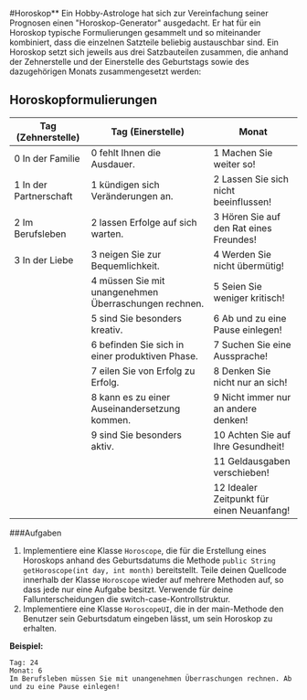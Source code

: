 #Horoskop**
Ein Hobby-Astrologe hat sich zur Vereinfachung seiner Prognosen einen "Horoskop-Generator" ausgedacht. Er hat für ein
Horoskop typische Formulierungen gesammelt und so miteinander kombiniert, dass die einzelnen Satzteile beliebig
austauschbar sind. Ein Horoskop setzt sich jeweils aus drei Satzbauteilen zusammen, die anhand der Zehnerstelle und der
Einerstelle des Geburtstags sowie des dazugehörigen Monats zusammengesetzt werden:

Horoskopformulierungen
----

 Tag (Zehnerstelle)     | Tag (Einerstelle)                                     | Monat                                     
------------------------|-------------------------------------------------------|-------------------------------------------      
 0 In der Familie       | 0 fehlt Ihnen die Ausdauer.                           | 1 Machen Sie weiter so!                   
 1 In der Partnerschaft | 1 kündigen sich Veränderungen an.                     | 2 Lassen Sie sich nicht beeinflussen!     
 2 Im Berufsleben       | 2 lassen Erfolge auf sich warten.                     | 3 Hören Sie auf den Rat eines Freundes!   
 3 In der Liebe         | 3 neigen Sie zur Bequemlichkeit.                      | 4 Werden Sie nicht übermütig!             
|                        | 4 müssen Sie mit unangenehmen Überraschungen rechnen. | 5 Seien Sie weniger kritisch!             
|                        | 5 sind Sie besonders kreativ.                         | 6 Ab und zu eine Pause einlegen!          
|                        | 6 befinden Sie sich in einer produktiven Phase.       | 7 Suchen Sie eine Aussprache!             
|                        | 7 eilen Sie von Erfolg zu Erfolg.                     | 8 Denken Sie nicht nur an sich!           
|                        | 8 kann es zu einer Auseinandersetzung kommen.         | 9 Nicht immer nur an andere denken!       
|                        | 9 sind Sie besonders aktiv.                           | 10 Achten Sie auf Ihre Gesundheit!        
|                        |                                                       | 11 Geldausgaben verschieben!              
|                        |                                                       | 12 Idealer Zeitpunkt für einen Neuanfang! 

###Aufgaben

1. Implementiere eine Klasse `Horoscope`, die für die Erstellung eines Horoskops anhand des Geburtsdatums die Methode
   `public String getHoroscope(int day, int month)` bereitstellt. Teile deinen Quellcode innerhalb der Klasse
   `Horoscope` wieder auf mehrere Methoden auf, so dass jede nur eine Aufgabe besitzt. Verwende für deine
   Fallunterscheidungen die switch-case-Kontrollstruktur.
2. Implementiere eine Klasse `HoroscopeUI`, die in der main-Methode den Benutzer sein Geburtsdatum eingeben lässt, um
   sein Horoskop zu erhalten.

**Beispiel:**

```
Tag: 24
Monat: 6
Im Berufsleben müssen Sie mit unangenehmen Überraschungen rechnen. Ab und zu eine Pause einlegen!

```
